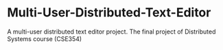 # Multi-User-Distributed-Text-Editor
A multi-user distributed text editor project. The final project of Distributed Systems course (CSE354)
